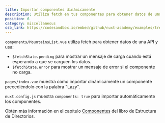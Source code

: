 ```yaml
---
title: Importar componentes dinámicamente
description: Utiliza fetch en tus componentes para obtener datos de una API así como importar componentes de forma automática y dinámica
position: 6
category: miscellaneous
csb_link: https://codesandbox.io/embed/github/nuxt-academy/examples/tree/master/miscellaneous/lazy-loading-components?fontsize=14&hidenavigation=1&theme=dark&view=editor
---
```


<example-intro></example-intro>

`components/MountainsList.vue` utiliza fetch para obtener datos de una API y usa:

- `$fetchState.pending` para mostrar un mensaje de carga cuando está esperando a que se carguen los datos.
- `$fetchState.error` para mostrar un mensaje de error si el componente no carga.

`pages/index.vue` muestra como importar dinámicamente un componente precediéndolo con la palabra "Lazy".

`nuxt.config.js` muestra `components: true` para importar automáticamente los componentes.

<base-alert type="next">

Obtén más información en el capítulo [Componentes](/docs/2.x/directory-structure/components) del libro de Estructura de Directorios.

</base-alert>

<code-sandbox :src="csb_link"></code-sandbox>

